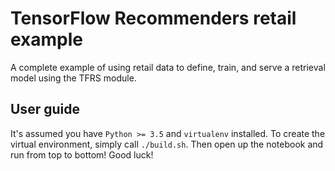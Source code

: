 # TensorFlow Recommenders retail example
A complete example of using retail data to define, train, and serve a retrieval model using the TFRS module.

## User guide
It's assumed you have ```Python >= 3.5``` and ```virtualenv``` installed. To create the virtual environment, simply
call ```./build.sh```. Then open up the notebook and run from top to bottom! Good luck!  